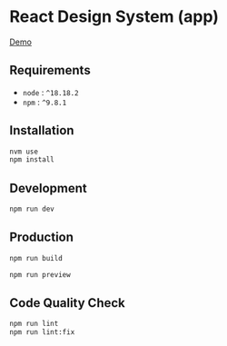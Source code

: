 # React Design System (app)

[Demo](https://adrienloup.github.io/ds/)

## Requirements

- `node` : `^18.18.2`
- `npm` : `^9.8.1`

## Installation

```bash
nvm use
npm install
```

## Development

```bash
npm run dev
```

## Production

```bash
npm run build
```

```bash
npm run preview
```

## Code Quality Check

```bash
npm run lint
npm run lint:fix
```
